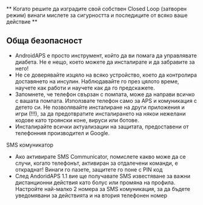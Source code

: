 ** Когато решите да изградите свой собствен Closed Loop (затворен режим) винаги мислете за сигурността и последиците от всяко ваше действие **

## Обща безопасност

* AndroidAPS е просто инструмент, който да ви помага да управлявате диабета. Не е нещо, което можете да инсталирате и да забравите за него!
* Не се доверявайте изцяло на всяко устройство, което да контролира доставянето на инсулин. Наблюдавайте го през цялото време, научете как работи и научете как да го предскажете.
* Запомнете, че телефон свързан с помпата, може да направи всичко с вашата помпата. Използвате телефон само за APS и комуникация с детето си. Не позволявайте инсталиране на други приложения и игри (!!!), за да предотвратите инсталирането на някои нежелани кодове като троянски коне, вируси или ботове.
* Инсталирайте всички актуализации на защитата, предоставени от телефонния производител и Google.

SMS комуникатор

* Ако активирате SMS Communicator, помислете какво може да се случи, когато телефонът, активиран за отдалечени команди, е откраднат! Винаги го пазете, защитете го поне с PIN код
* След AndoridAPS 1.1 вие ще получавате SMS известяване за важни дистанционни действия като болус или промяна на профила. Настройте най-малко 2 номера за SMS комуникация, за да бъдете уведомявани за действията и на втория телефонен номер 